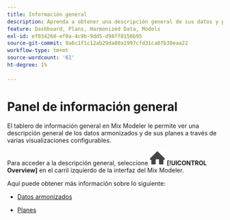 ```yaml
---
title: Información general
description: Aprenda a obtener una descripción general de sus datos y planes armonizados en Mix Modeler.
feature: Dashboard, Plans, Harmonized Data, Models
exl-id: ef034268-ef0a-4c9b-9dd5-d98ff8150b95
source-git-commit: 9a6c1f1c12ab29da80a1997cfd31ca07b38eaa22
workflow-type: tm+mt
source-wordcount: '61'
ht-degree: 1%

---
```


# Panel de información general


El tablero de información general en Mix Modeler le permite ver una descripción general de los datos armonizados y de sus planes a través de varias visualizaciones configurables.

Para acceder a la descripción general, seleccione ![Inicio](/help/assets/icons/Home.svg) **[!UICONTROL Overview]** en el carril izquierdo de la interfaz del Mix Modeler.

Aquí puede obtener más información sobre lo siguiente:

* [Datos armonizados](harmonized-data.md)

* [Planes](plans.md)
